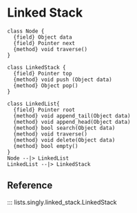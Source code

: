 # Linked Stack

```plantuml
class Node {
  {field} Object data
  {field} Pointer next
  {method} void traverse()
}

class LinkedStack {
  {field} Pointer top
  {method} void push (Object data)
  {method} Object pop()
}

class LinkedList{
  {field} Pointer root
  {method} void append_tail(Object data)
  {method} void append_head(Object data)
  {method} bool search(Object data)
  {method} void traverse()
  {method} void delete(Object data)
  {method} bool empty()
}
Node --|> LinkedList
LinkedList --|> LinkedStack
```

## Reference
::: lists.singly.linked_stack.LinkedStack